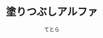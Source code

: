 ---
title: 塗りつぶしアルファ
description: 画像の半透明部分を塗りつぶす映像エフェクトです
author: てとら
date:
keywords: [""]
category: [""]
---